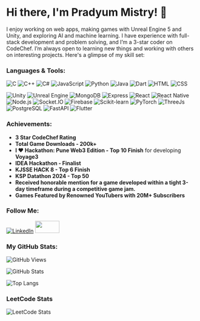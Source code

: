 # Hi there, I'm Pradyum Mistry! 👋

I enjoy working on web apps, making games with Unreal Engine 5 and Unity, and exploring AI and machine learning. I have experience with full-stack development and problem solving, and I’m a 3-star coder on CodeChef. I’m always open to learning new things and working with others on interesting projects.
Here's a glimpse of my skill set:

### Languages & Tools:

![C](https://img.shields.io/badge/-C-00599C?style=for-the-badge&logo=c)
![C++](https://img.shields.io/badge/-C++-00599C?style=for-the-badge&logo=c%2B%2B)
![C#](https://img.shields.io/badge/-C%23-239120?style=for-the-badge&logo=c-sharp)
![JavaScript](https://img.shields.io/badge/-JavaScript-F7DF1E?style=for-the-badge&logo=javascript)
![Python](https://img.shields.io/badge/-Python-3776AB?style=for-the-badge&logo=python)
![Java](https://img.shields.io/badge/Java-ED8B00?style=for-the-badge&logo=java&logoColor=white)
![Dart](https://img.shields.io/badge/-Dart-0175C2?style=for-the-badge&logo=dart)
![HTML](https://img.shields.io/badge/-HTML-E34F26?style=for-the-badge&logo=html5)
![CSS](https://img.shields.io/badge/-CSS-1572B6?style=for-the-badge&logo=css3)

![Unity](https://img.shields.io/badge/-Unity-000000?style=for-the-badge&logo=unity)  ![Unreal Engine](https://img.shields.io/badge/-Unreal%20Engine-313131?style=for-the-badge&logo=unreal-engine)  ![MongoDB](https://img.shields.io/badge/-MongoDB-47A248?style=for-the-badge&logo=mongodb&logoColor=white)  ![Express](https://img.shields.io/badge/-Express-000000?style=for-the-badge&logo=express)  ![React](https://img.shields.io/badge/-React-61DAFB?style=for-the-badge&logo=react)  ![React Native](https://img.shields.io/badge/-React%20Native-61DAFB?style=for-the-badge&logo=react&logoColor=white)  ![Node.js](https://img.shields.io/badge/-Node.js-339933?style=for-the-badge&logo=node.js&logoColor=white)  ![Socket.IO](https://img.shields.io/badge/-Socket.IO-010101?style=for-the-badge&logo=socket.io)  ![Firebase](https://img.shields.io/badge/-Firebase-FFCA28?style=for-the-badge&logo=firebase)  ![Scikit-learn](https://img.shields.io/badge/Scikit--learn-F7931E?style=for-the-badge&logo=scikit-learn&logoColor=white)  ![PyTorch](https://img.shields.io/badge/PyTorch-EE4C2C?style=for-the-badge&logo=pytorch&logoColor=white)  ![ThreeJs](https://img.shields.io/badge/Three.js-000000?style=for-the-badge&logo=three.js&logoColor=white)  ![PostgreSQL](https://img.shields.io/badge/PostgreSQL-336791?style=for-the-badge&logo=postgresql&logoColor=white)  ![FastAPI](https://img.shields.io/badge/FastAPI-009688?style=for-the-badge&logo=fastapi&logoColor=white) ![Flutter](https://img.shields.io/badge/-Flutter-02569B?style=for-the-badge&logo=flutter)

### Achievements:
- **3 Star CodeChef Rating**
- **Total Game Downloads - 200k+**
- **I ❤️ Hackathon: Pune Web3 Edition - Top 10 Finish** for developing **Voyage3**
- **IDEA Hackathon - Finalist**
- **KJSSE HACK 8 - Top 6 Finish**
- **KSP Datathon 2024 - Top 50**
- **Received honorable mention for a game developed within a tight 3-day timeframe during a competitive game jam.**
- **Games Featured by Renowned YouTubers with 20M+ Subscribers**

### Follow Me:

[![LinkedIn](https://img.shields.io/badge/-LinkedIn-0077B5?style=for-the-badge&logo=linkedin)](https://www.linkedin.com/in/pradyum-mistry/)
<a href="https://altf4-games.itch.io/" target="_blank"><img src="https://static.itch.io/images/logo-white-new.svg" width="64" height="32"></a>

### My GitHub Stats:

![GitHub Views](https://komarev.com/ghpvc/?username=altf4-games)

![GitHub Stats](https://github-readme-stats.vercel.app/api?username=AltF4-Games&show_icons=true&theme=radical)

![Top Langs](https://github-readme-stats.vercel.app/api/top-langs/?username=AltF4-Games&layout=compact&theme=radical)

### LeetCode Stats

![LeetCode Stats](https://leetcard.jacoblin.cool/pradyum_mistry?theme=dark&font=Varela&ext=contest)
